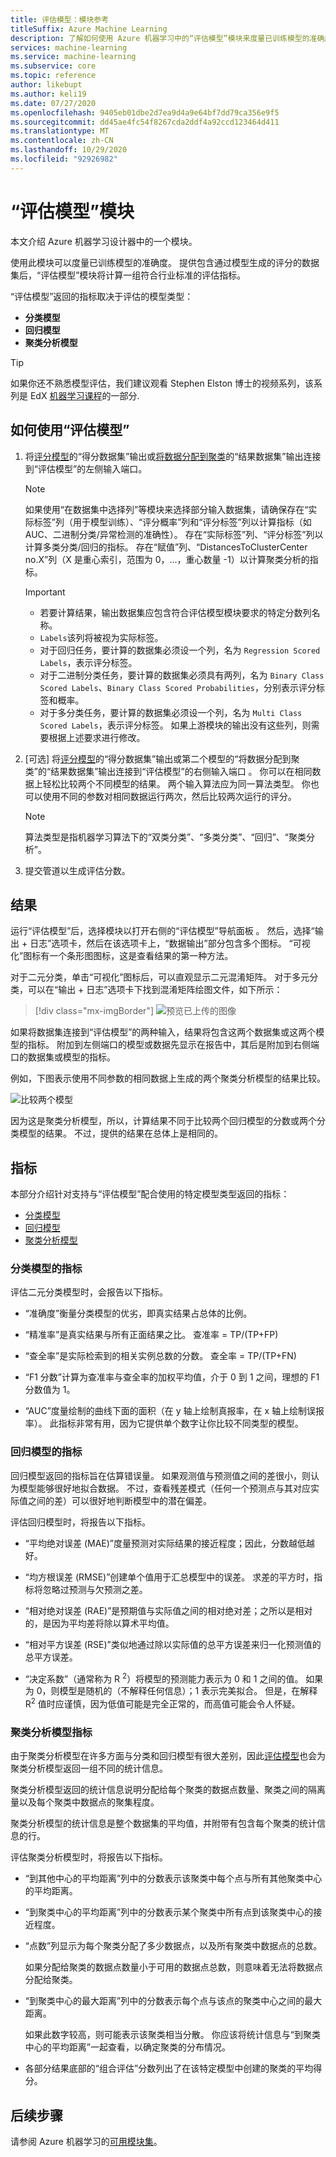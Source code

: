 ```yaml
---
title: 评估模型：模块参考
titleSuffix: Azure Machine Learning
description: 了解如何使用 Azure 机器学习中的“评估模型”模块来度量已训练模型的准确度。
services: machine-learning
ms.service: machine-learning
ms.subservice: core
ms.topic: reference
author: likebupt
ms.author: keli19
ms.date: 07/27/2020
ms.openlocfilehash: 9405eb01dbe2d7ea9d4a9e64bf7dd79ca356e9f5
ms.sourcegitcommit: dd45ae4fc54f8267cda2ddf4a92ccd123464d411
ms.translationtype: MT
ms.contentlocale: zh-CN
ms.lasthandoff: 10/29/2020
ms.locfileid: "92926982"
---
```

# <a name="evaluate-model-module"></a>“评估模型”模块

本文介绍 Azure 机器学习设计器中的一个模块。

使用此模块可以度量已训练模型的准确度。 提供包含通过模型生成的评分的数据集后，“评估模型”模块将计算一组符合行业标准的评估指标。
  
 “评估模型”返回的指标取决于评估的模型类型：  
  
-   **分类模型**    
-   **回归模型**  
-   **聚类分析模型**  


> [!TIP]
> 如果你还不熟悉模型评估，我们建议观看 Stephen Elston 博士的视频系列，该系列是 EdX [机器学习课程](https://blogs.technet.microsoft.com/machinelearning/2015/09/08/new-edx-course-data-science-machine-learning-essentials/)的一部分. 


## <a name="how-to-use-evaluate-model"></a>如何使用“评估模型”
1. 将[评分模型](./score-model.md)的“得分数据集”输出或[将数据分配到聚类](./assign-data-to-clusters.md)的“结果数据集”输出连接到“评估模型”的左侧输入端口。 
    > [!NOTE] 
    > 如果使用“在数据集中选择列”等模块来选择部分输入数据集，请确保存在“实际标签”列（用于模型训练）、“评分概率”列和“评分标签”列以计算指标（如 AUC、二进制分类/异常检测的准确性）。
    > 存在“实际标签”列、“评分标签”列以计算多类分类/回归的指标。
    > 存在“赋值”列、“DistancesToClusterCenter no.X”列（X 是重心索引，范围为 0，...，重心数量 -1）以计算聚类分析的指标。

    > [!IMPORTANT]
    > + 若要计算结果，输出数据集应包含符合评估模型模块要求的特定分数列名称。
    > + `Labels`该列将被视为实际标签。
    > + 对于回归任务，要计算的数据集必须设一个列，名为 `Regression Scored Labels`，表示评分标签。
    > + 对于二进制分类任务，要计算的数据集必须具有两列，名为 `Binary Class Scored Labels`、`Binary Class Scored Probabilities`，分别表示评分标签和概率。
    > + 对于多分类任务，要计算的数据集必须设一个列，名为 `Multi Class Scored Labels`，表示评分标签。
    > 如果上游模块的输出没有这些列，则需要根据上述要求进行修改。

2. [可选] 将[评分模型](./score-model.md)的“得分数据集”输出或第二个模型的“将数据分配到聚类”的“结果数据集”输出连接到“评估模型”的右侧输入端口  。 你可以在相同数据上轻松比较两个不同模型的结果。 两个输入算法应为同一算法类型。 你也可以使用不同的参数对相同数据运行两次，然后比较两次运行的评分。

    > [!NOTE]
    > 算法类型是指机器学习算法下的“双类分类”、“多类分类”、“回归”、“聚类分析”。 

3. 提交管道以生成评估分数。

## <a name="results"></a>结果

运行“评估模型”后，选择模块以打开右侧的“评估模型”导航面板 。  然后，选择“输出 + 日志”选项卡，然后在该选项卡上，“数据输出”部分包含多个图标。 “可视化”图标有一个条形图图标，这是查看结果的第一种方法。

对于二元分类，单击“可视化”图标后，可以直观显示二元混淆矩阵。
对于多元分类，可以在“输出 + 日志”选项卡下找到混淆矩阵绘图文件，如下所示：
> [!div class="mx-imgBorder"]
> ![预览已上传的图像](media/module/multi-class-confusion-matrix.png)

如果将数据集连接到“评估模型”的两种输入，结果将包含这两个数据集或这两个模型的指标。
附加到左侧端口的模型或数据先显示在报告中，其后是附加到右侧端口的数据集或模型的指标。  

例如，下图表示使用不同参数的相同数据上生成的两个聚类分析模型的结果比较。  

![比较两个模型](media/module/evaluate-2-models.png)  

因为这是聚类分析模型，所以，计算结果不同于比较两个回归模型的分数或两个分类模型的结果。 不过，提供的结果在总体上是相同的。 

## <a name="metrics"></a>指标

本部分介绍针对支持与“评估模型”配合使用的特定模型类型返回的指标：

+ [分类模型](#metrics-for-classification-models)
+ [回归模型](#metrics-for-regression-models)
+ [聚类分析模型](#metrics-for-clustering-models)

### <a name="metrics-for-classification-models"></a>分类模型的指标


评估二元分类模型时，会报告以下指标。
  
-   “准确度”衡量分类模型的优劣，即真实结果占总体的比例。  
  
-   “精准率”是真实结果与所有正面结果之比。 查准率 = TP/(TP+FP)  
  
-   “查全率”是实际检索到的相关实例总数的分数。 查全率 = TP/(TP+FN)  
  
-   “F1 分数”计算为查准率与查全率的加权平均值，介于 0 到 1 之间，理想的 F1 分数值为 1。  
  
-   “AUC”度量绘制的曲线下面的面积（在 y 轴上绘制真报率，在 x 轴上绘制误报率）。 此指标非常有用，因为它提供单个数字让你比较不同类型的模型。  


### <a name="metrics-for-regression-models"></a>回归模型的指标
 
回归模型返回的指标旨在估算错误量。  如果观测值与预测值之间的差很小，则认为模型能够很好地拟合数据。 不过，查看残差模式（任何一个预测点与其对应实际值之间的差）可以很好地判断模型中的潜在偏差。  
  
 评估回归模型时，将报告以下指标。
  
- “平均绝对误差 (MAE)”度量预测对实际结果的接近程度；因此，分数越低越好。  
  
- “均方根误差 (RMSE)”创建单个值用于汇总模型中的误差。 求差的平方时，指标将忽略过预测与欠预测之差。  
  
- “相对绝对误差 (RAE)”是预期值与实际值之间的相对绝对差；之所以是相对的，是因为平均差将除以算术平均值。  
  
- “相对平方误差 (RSE)”类似地通过除以实际值的总平方误差来归一化预测值的总平方误差。  
  

  
- “决定系数”（通常称为 R <sup>2</sup>）将模型的预测能力表示为 0 和 1 之间的值。 如果为 0，则模型是随机的（不解释任何信息）；1 表示完美拟合。 但是，在解释 R<sup>2</sup> 值时应谨慎，因为低值可能是完全正常的，而高值可能会令人怀疑。

###  <a name="metrics-for-clustering-models"></a>聚类分析模型指标

由于聚类分析模型在许多方面与分类和回归模型有很大差别，因此[评估模型](evaluate-model.md)也会为聚类分析模型返回一组不同的统计信息。  
  
 聚类分析模型返回的统计信息说明分配给每个聚类的数据点数量、聚类之间的隔离量以及每个聚类中数据点的聚集程度。  
  
 聚类分析模型的统计信息是整个数据集的平均值，并附带有包含每个聚类的统计信息的行。  
  
评估聚类分析模型时，将报告以下指标。
    
-   “到其他中心的平均距离”列中的分数表示该聚类中每个点与所有其他聚类中心的平均距离。   

-   “到聚类中心的平均距离”列中的分数表示某个聚类中所有点到该聚类中心的接近程度。  
  
-   “点数”列显示为每个聚类分配了多少数据点，以及所有聚类中数据点的总数。  
  
     如果分配给聚类的数据点数量小于可用的数据点总数，则意味着无法将数据点分配给聚类。  
  
-   “到聚类中心的最大距离”列中的分数表示每个点与该点的聚类中心之间的最大距离。  
  
     如果此数字较高，则可能表示该聚类相当分散。 你应该将统计信息与“到聚类中心的平均距离”一起查看，以确定聚类的分布情况。   

-   各部分结果底部的“组合评估”分数列出了在该特定模型中创建的聚类的平均得分。  
  

## <a name="next-steps"></a>后续步骤

请参阅 Azure 机器学习的[可用模块集](module-reference.md)。 
